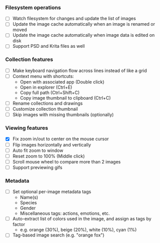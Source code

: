 ﻿### Filesystem operations
- [ ] Watch filesystem for changes and update the list of images
- [ ] Update the image cache automatically when an image is renamed or moved
- [ ] Update the image cache automatically when image data is edited on disk
- [ ] Support PSD and Krita files as well

### Collection features
- [ ] Make keyboard navigation flow across lines instead of like a grid
- [ ] Context menu with shortcuts:
  - Open with associated app (Double click)
  - Open in explorer (Ctrl+E)
  - Copy full path (Ctrl+Shift+C)
  - Copy image thumbnail to clipboard (Ctrl+C)
- [ ] Rename collections and drawings
- [ ] Customize collection thumbnail
- [ ] Skip images with missing thumbnails (optionally) 

### Viewing features
- [x] Fix zoom in/out to center on the mouse cursor
- [ ] Flip images horizontally and vertically
- [ ] Auto fit zoom to window
- [ ] Reset zoom to 100% (Middle click)
- [ ] Scroll mouse wheel to compare more than 2 images
- [ ] Support previewing gifs

### Metadata
- [ ] Set optional per-image metadata tags
  - Name(s)
  - Species
  - Gender
  - Miscellaneous tags: actions, emotions, etc. 
- [ ] Auto-extract list of colors used in the image, and assign as tags by factor
  - e.g. orange (30%), beige (20%), white (10%), cyan (1%)
- [ ] Tag-based image search (e.g. "orange fox")